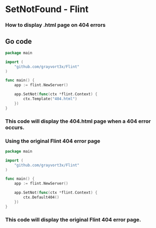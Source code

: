 # SetNotFound - Flint

### How to display .html page on 404 errors

## Go code
```go
package main

import (
    "github.com/grayvort3x/Flint"
)

func main() {
    app := flint.NewServer()

    app.SetNot(func(ctx *flint.Context) {
        ctx.Template("404.html")
    })
}
```
### This code will display the 404.html page when a 404 error occurs.

### Using the original Flint 404 error page
```go
package main

import (
    "github.com/grayvort3x/Flint"
)

func main() {
    app := flint.NewServer()

    app.SetNot(func(ctx *flint.Context) {
        ctx.Default404()
    })
}
```

### This code will display the original Flint 404 error page.


